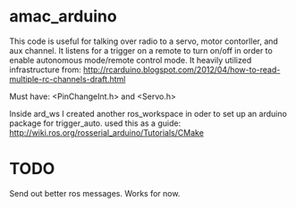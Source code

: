 # amac_arduino

This code is useful for talking over radio to a servo, motor contorller, and aux channel. It listens for a trigger on a remote to turn on/off in order to enable autonomous mode/remote control mode. It heavily utilized infrastructure from: http://rcarduino.blogspot.com/2012/04/how-to-read-multiple-rc-channels-draft.html

Must have: <PinChangeInt.h> and <Servo.h>


Inside ard_ws I created another ros_workspace in oder to set up an arduino package for trigger_auto. used this as a guide: http://wiki.ros.org/rosserial_arduino/Tutorials/CMake 

# TODO 

Send out better ros messages. Works for now.
